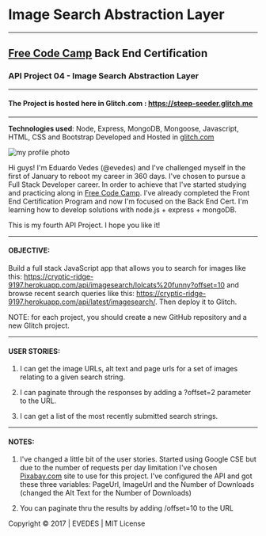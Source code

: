 # Image Search Abstraction Layer
-----------------------------------------------------------------------------------
## [Free Code Camp](http://www.freecodecamp.com) Back End Certification
### API Project 04 - Image Search Abstraction Layer
-----------------------------------------------------------------------------------


#### The Project is hosted here in Glitch.com : https://steep-seeder.glitch.me

-----------------------------------------------------------------------------------
__Technologies used__:
Node, Express, MongoDB, Mongoose, Javascript, HTML, CSS and Bootstrap
Developed and Hosted in [glitch.com](https://www.glitch.com)


![my profile photo](http://res.cloudinary.com/evedes/image/upload/c_scale,w_150/v1483576770/PROFILE_PIC_e9crwf.jpg)

Hi guys! I'm Eduardo Vedes (@evedes) and I've challenged myself in the first of January to reboot my career in 360 days. I've chosen to pursue a Full Stack Developer career. In order to achieve that I've started studying and practicing along in [Free Code Camp](http://www.freecodecamp.com). I've already completed the Front End Certification Program and now I'm focused on the Back End Cert. I'm learning how to develop solutions with node.js + express + mongoDB.

This is my fourth API Project. I hope you like it!

-----------------------------------------------------------------------------------
#### OBJECTIVE:
Build a full stack JavaScript app that allows you to search for images like this: https://cryptic-ridge-9197.herokuapp.com/api/imagesearch/lolcats%20funny?offset=10 and browse recent search queries like this: https://cryptic-ridge-9197.herokuapp.com/api/latest/imagesearch/. Then deploy it to Glitch.

NOTE: for each project, you should create a new GitHub repository and a new Glitch project. 

-----------------------------------------------------------------------------------
#### USER STORIES:

1. I can get the image URLs, alt text and page urls for a set of images relating to a given search string.

2. I can paginate through the responses by adding a ?offset=2 parameter to the URL.

3. I can get a list of the most recently submitted search strings.

------------------------------------------------------------------------------------
#### NOTES: 

1. I've changed a little bit of the user stories. Started using Google CSE but due to the number of requests per day limitation I've chosen [Pixabay.com](https://pixabay.com/) site to use for this project. I've configured the API and got these three variables: PageUrl, ImageUrl and the Number of Downloads (changed the Alt Text for the Number of Downloads)

2. You can paginate thru the results by adding /offset=10 to the URL


Copyright &copy; 2017 | EVEDES | MIT License